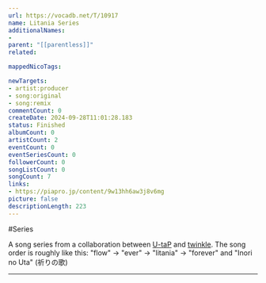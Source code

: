 ```yaml
---
url: https://vocadb.net/T/10917
name: Litania Series
additionalNames: 
- 
parent: "[[parentless]]"
related:

mappedNicoTags:

newTargets:
- artist:producer
- song:original
- song:remix
commentCount: 0
createDate: 2024-09-28T11:01:28.183
status: Finished
albumCount: 0
artistCount: 2
eventCount: 0
eventSeriesCount: 0
followerCount: 0
songListCount: 0
songCount: 7
links: 
- https://piapro.jp/content/9w13hh6aw3j8v6mg
picture: false
descriptionLength: 223
---
```


#Series

A song series from a collaboration between [U-taP](https://vocadb.net/Ar/359) and [twinkle](https://vocadb.net/Ar/5770).
The song order is roughly like this:
"flow" → "ever" → "litania" → "forever" and "Inori no Uta" (祈りの歌)

---


